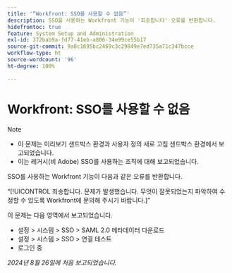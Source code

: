 ```yaml
---
title: '“Workfront: SSO를 사용할 수 없음”'
description: SSO를 사용하는 Workfront 기능이 '죄송합니다' 오류를 반환합니다.
hidefromtoc: true
feature: System Setup and Administration
exl-id: 372bab9a-fd77-41eb-a806-34e99ce55b17
source-git-commit: 9a8c1695bc2469c3c29849e7ed735a71c347bcce
workflow-type: ht
source-wordcount: '96'
ht-degree: 100%

---
```


# Workfront: SSO를 사용할 수 없음

>[!NOTE]
>
>* 이 문제는 미리보기 샌드박스 환경과 사용자 정의 새로 고침 샌드박스 환경에서 보고되었습니다.
>* 이는 레거시(비 Adobe) SSO를 사용하는 조직에 대해 보고되었습니다.

SSO를 사용하는 Workfront 기능이 다음과 같은 오류를 반환합니다.

“[!UICONTROL 죄송합니다. 문제가 발생했습니다. 무엇이 잘못되었는지 파악하여 수정할 수 있도록 Workfront에 문의해 주시기 바랍니다.]”

이 문제는 다음 영역에서 보고되었습니다.

* 설정 > 시스템 > SSO > SAML 2.0 메타데이터 다운로드
* 설정 > 시스템 > SSO > 연결 테스트
* 로그인 중

_2024년 8월 26일에 처음 보고되었습니다._
